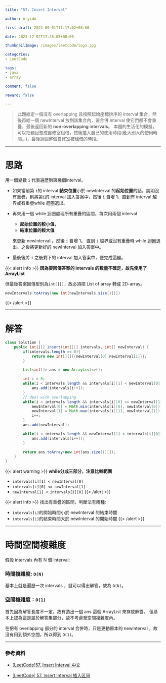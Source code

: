 ```yaml
---
title: "57. Insert Interval"

author: Aryido

first draft: 2022-09-01T11:17:02+08:00

date: 2023-12-02T17:28:05+08:00

thumbnailImage: /images/leetcode/logo.jpg

categories:
- LeetCode

tags:
- java
- array

comment: false

reward: false

---
```

<!--BODY-->
> 此題給定一個沒有 overlapping 且按照起始座標排序的 interval 集合，然後再給一個 newInterval 放到該集合內，要合併 interval 使它們都不會重疊，最後返回新的 **non-overlapping intervals**。
> 本題的生活化的模擬，可以把題目想成自修室租借，然後插入自己的使用時段(~~亂入別人的使用時間...~~)，最後返回整個自修室被租借的時段。

<!--more-->

---

# 思路
用一個變數 ```i``` 代表遍歷到第幾個interval。
- 如果當前第 ```i```的 interval **結束位置**小於 newInterval  的**起始位置**的話，說明沒有重疊，則將第```i```的 interval 加入答案中，然後 ```i``` 自增 1，直到有 interval 越界或有重疊while 迴圈退出。
- 再來用一個 while 迴圈處理所有重疊的區間，每次用兩個 interval
  - **起始位置的較小值**，
  - **結束位置的較大值**

  來更新 newInterval ，然後 ```i``` 自增 1。 直到 ```i``` 越界或沒有重疊時 while 迴圈退出。之後將更新好的 newInterval 加入答案中。

- 最後後將 ```i``` 之後剩下的 interval 加入答案中，便完成這題。

{{< alert info >}}
**因為要回傳答案的 intervals 的數量不確定，故先使用了ArrayList**

但最後答案回傳型別為`int[][]`，故必須把 List of array 轉成 2D-array。
```java
newIntervals.toArray(new int[newIntervals.size()][])
```
{{< /alert >}}

---

# 解答
```java
class Solution {
    public int[][] insert(int[][] intervals, int[] newInterval) {
        if(intervals.length == 0){
            return new int[][]{{newInterval[0],newInterval[1]}};
        }

        List<int[]> ans = new ArrayList<>();

        int i = 0;
        while(i < intervals.length && intervals[i][1] < newInterval[0]){
            ans.add(intervals[i++]);
        }
        // deal with overlapping
        while(i < intervals.length && intervals[i][0] <= newInterval[1]){
            newInterval[0] = Math.min(intervals[i][0], newInterval[0]);
            newInterval[1] = Math.max(intervals[i][1], newInterval[1]);
            i++;
        }
        ans.add(newInterval);

        while(i < intervals.length && newInterval[1] < intervals[i][0]){
            ans.add(intervals[i++]);
        }

        return ans.toArray(new int[ans.size()][]);
    }
}

```
{{< alert warning >}}
**while分成三部分，注意比較範圍**
- ```intervals[i][1] < newInterval[0]```
- ```intervals[i][0] <= newInterval[1]```
- ```newInterval[1] < intervals[i][0]```
{{< /alert >}}

{{< alert info >}}
找出有重疊的區間，判斷法有兩種:
- ```intervals[i]```的開始時間小於  newInterval 的結束時間
- ```intervals[i]```的結束時間大於  newInterval 的開始時間
{{< /alert >}}

---

# 時間空間複雜度

假設 intervals 內有 N 個 interval:

### 時間複雜度: ```O(N)```
基本上就是遍歷一次 intervals ，就可以得出解答，故為 ```O(N)```。


### 空間複雜度：```O(1)```
首先因為解答長度不一定，故有造出一個 ans 這個 ArrayList 來存放解答。
但基本上認為這是屬於解答集部分，故不考慮至空間複雜度內。

在把有 overlapping 部分的 interval 合併時，只是更動原本的 newInterval ，故沒有用到額外空間，所以得到 ```O(1)```。


---

### 參考資料

- [[LeetCode]57. Insert Interval 中文](https://www.youtube.com/watch?v=E9IYRG_WYcM&t=55s)

- [[LeetCode] 57. Insert Interval 插入区间](https://www.cnblogs.com/grandyang/p/4367569.html)